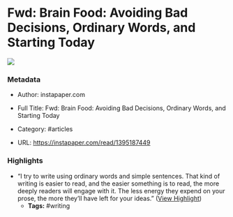 # Fwd: Brain Food: Avoiding Bad Decisions, Ordinary Words, and Starting Today

![](https://readwise-assets.s3.amazonaws.com/static/images/article1.be68295a7e40.png)

### Metadata

- Author: instapaper.com
- Full Title: Fwd: Brain Food: Avoiding Bad Decisions, Ordinary Words, and Starting Today
- Category: #articles


- URL: https://instapaper.com/read/1395187449

### Highlights

- “I try to write using ordinary words and simple sentences. That kind of writing is easier to read, and the easier something is to read, the more deeply readers will engage with it. The less energy they expend on your prose, the more they’ll have left for your ideas.” ([View Highlight](https://instapaper.com/read/1395187449/15804748))
    - **Tags:** #writing
